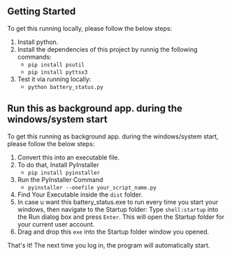 ## Getting Started
To get this running locally, please follow the below steps:
1. Install python.
2. Install the dependencies of this project by runnig the following commands:
    - `pip install psutil`
    - `pip install pyttsx3`
3. Test it via running locally:
    - `python battery_status.py`

## Run this as background app. during the windows/system start
To get this running as background app. during the windows/system start, please follow the below steps:
1. Convert this into an executable file.
2. To do that, Install PyInstaller
    - `pip install pyinstaller`
3. Run the PyInstaller Command
    - `pyinstaller --onefile your_script_name.py`
4. Find Your Executable inside the `dist` folder.
5. In case u want this battery_status.exe to run every time you start your windows, then navigate to the Startup folder: Type `shell:startup` into the Run dialog box and press `Enter`. This will open the Startup folder for your current user account.
6. Drag and drop this `exe` into the Startup folder window you opened.

That's it! The next time you log in, the program will automatically start.